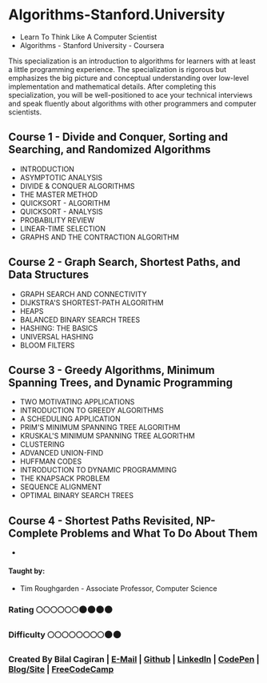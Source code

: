 # Algorithms-Stanford.University
* Learn To Think Like A Computer Scientist 
* Algorithms - Stanford University - Coursera

 This specialization is an introduction to algorithms for learners with at least a little programming experience. The specialization is rigorous but emphasizes the big picture and conceptual understanding over low-level implementation and mathematical details. After completing this specialization, you will be well-positioned to ace your technical interviews and speak fluently about algorithms with other programmers and computer scientists.

## Course 1 - Divide and Conquer, Sorting and Searching, and Randomized Algorithms
* INTRODUCTION
* ASYMPTOTIC ANALYSIS
* DIVIDE & CONQUER ALGORITHMS
* THE MASTER METHOD
* QUICKSORT - ALGORITHM
* QUICKSORT - ANALYSIS
* PROBABILITY REVIEW
* LINEAR-TIME SELECTION
* GRAPHS AND THE CONTRACTION ALGORITHM

## Course 2 - Graph Search, Shortest Paths, and Data Structures
* GRAPH SEARCH AND CONNECTIVITY 
* DIJKSTRA'S SHORTEST-PATH ALGORITHM
* HEAPS
* BALANCED BINARY SEARCH TREES
* HASHING: THE BASICS
* UNIVERSAL HASHING
* BLOOM FILTERS

## Course 3 - Greedy Algorithms, Minimum Spanning Trees, and Dynamic Programming
* TWO MOTIVATING APPLICATIONS
* INTRODUCTION TO GREEDY ALGORITHMS
* A SCHEDULING APPLICATION
* PRIM'S MINIMUM SPANNING TREE ALGORITHM
* KRUSKAL'S MINIMUM SPANNING TREE ALGORITHM
* CLUSTERING
* ADVANCED UNION-FIND
* HUFFMAN CODES
* INTRODUCTION TO DYNAMIC PROGRAMMING
* THE KNAPSACK PROBLEM
* SEQUENCE ALIGNMENT 
* OPTIMAL BINARY SEARCH TREES

## Course 4 - Shortest Paths Revisited, NP-Complete Problems and What To Do About Them
* 


#### Taught by: 
*  Tim Roughgarden - Associate Professor, Computer Science

### Rating     :full_moon::full_moon::full_moon::full_moon::full_moon::full_moon::new_moon::new_moon::new_moon::new_moon:
### Difficulty :full_moon::full_moon::full_moon::full_moon::full_moon::full_moon::full_moon::full_moon::new_moon::new_moon:

### Created By Bilal Cagiran | [E-Mail](mailto:bcagiran@hotmail.com) | [Github](https://github.com/extwiii/) | [LinkedIn](https://linkedin.com/in/bilalcagiran) | [CodePen](http://codepen.io/extwiii/) | [Blog/Site](http://bilalcagiran.com) | [FreeCodeCamp](https://www.freecodecamp.com/extwiii) 
